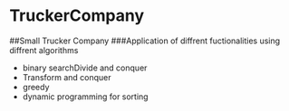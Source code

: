 # TruckerCompany
##Small Trucker Company 
###Application of diffrent fuctionalities using diffrent algorithms
  * binary searchDivide and conquer  
  * Transform and conquer 
  * greedy
  * dynamic programming for sorting
